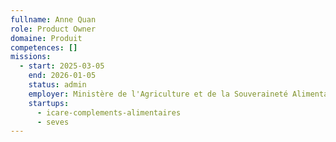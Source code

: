 ```yaml
---
fullname: Anne Quan
role: Product Owner
domaine: Produit
competences: []
missions:
  - start: 2025-03-05
    end: 2026-01-05
    status: admin
    employer: Ministère de l'Agriculture et de la Souveraineté Alimentaire
    startups:
      - icare-complements-alimentaires
      - seves
---
```

